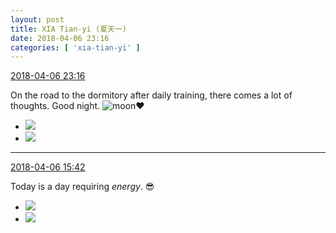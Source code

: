 ```yaml
---
layout: post
title: XIA Tian-yi (夏天一)
date: 2018-04-06 23:16
categories: [ 'xia-tian-yi' ]
---
```


<div class="weibo-info">
  <a href="https://weibo.com/6286030291/GaT0okSkG">2018-04-06 23:16</a>
</div>

On the road to the dormitory after daily training, there comes a lot of thoughts. Good night. ![moon](https://img.t.sinajs.cn/t4/appstyle/expression/ext/normal/b9/moon.gif):heart:

<!-- more -->

<ul class="weibo-pic-list-1">
  <li class="weibo-pic">
    <a href="https://wx4.sinaimg.cn/mw690/006RpxDlgy1fq3cftchvyj30rt0qe0v3.jpg"><img src="https://wx4.sinaimg.cn/thumb150/006RpxDlgy1fq3cftchvyj30rt0qe0v3.jpg"/></a>
  </li>
  <li class="weibo-pic">
    <a href="https://wx4.sinaimg.cn/mw690/006RpxDlgy1fq3cfu4l30j30rt0pwtbr.jpg"><img src="https://wx4.sinaimg.cn/thumb150/006RpxDlgy1fq3cfu4l30j30rt0pwtbr.jpg"/></a>
  </li>
</ul>

---

<div class="weibo-info">
  <a href="https://weibo.com/6286030291/GaQ2evGdX">2018-04-06 15:42</a>
</div>

Today is a day requiring *energy*. 😎

<ul class="weibo-pic-list-1">
  <li class="weibo-pic">
    <a href="https://wx4.sinaimg.cn/mw690/006RpxDlgy1fq2zc2b25bj31o02yonkw.jpg"><img src="https://wx4.sinaimg.cn/thumb150/006RpxDlgy1fq2zc2b25bj31o02yonkw.jpg"/></a>
  </li>
  <li class="weibo-pic">
    <a href="https://wx4.sinaimg.cn/mw690/006RpxDlgy1fq2zbzoqp8j31sg2dsaxi.jpg"><img src="https://wx4.sinaimg.cn/thumb150/006RpxDlgy1fq2zbzoqp8j31sg2dsaxi.jpg"/></a>
  </li>
</ul>
